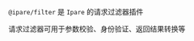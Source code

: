 <!--intro-->

`@ipare/filter` 是 `Ipare` 的请求过滤器插件

请求过滤器可用于参数校验、身份验证、返回结果转换等

<!--intro-end-->

<!--install-->
